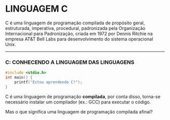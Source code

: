 # LINGUAGEM C

<p>C é uma linguagem de programação compilada de propósito geral, estruturada, imperativa, procedural, padronizada pela Organização Internacional para Padronização, criada em 1972 por Dennis Ritchie na empresa AT&T Bell Labs para desenvolvimento do sistema operacional Unix.</p>

---
<h3>C: CONHECENDO A LINGUAGEM DAS LINGUAGENS</h3>

```c
#include <stdio.h>
int main() {
    printf("Estou aprendendo C!");
}
```

<p>C é uma linguagem de programação <strong>compilada</strong>, por conta disso, torna-se necessário instalar um compilador (ex.: GCC) para executar o código.</p>
<p>Mas o que significa uma linguagem de programação compilada afinal?</p>